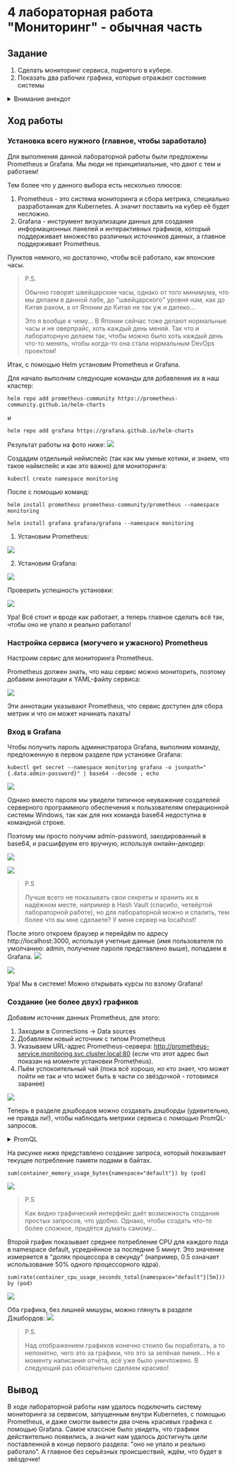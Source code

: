 # 4 лабораторная работа "Мониторинг" - обычная часть

## Задание

1. Сделать мониторинг сервиса, поднятого в кубере.
2. Показать два рабочих графика, которые отражают состояние системы

<details>

<summary>Внимание анекдот</summary>

Преподаватель: Повторяй за мной. Показать

Студент: Показать

Преподаватель: Хотя бы

Студент: Хотя бы

Преподаватель: Два рабочих графика

Студент: Два рабочих графика

Преподаватель: Показать хотя бы два рабочих графика

Студент: Показать два рабочих графика

</details>

## Ход работы

### Установка всего нужного (главное, чтобы заработало)

Для выполнения данной лабораторной работы были предложены Prometheus и Grafana. Мы люди не принципиальные, что дают с тем и работаем!

Тем более что у данного выбора есть несколько плюсов:
1. Prometheus - это система мониторинга и сбора метрика, специально разработанная для Kubernetes. А значит поставить на кубер её будет несложно.
2. Grafana - инструмент визуализации данных для создания информационных панелей и интерактивных графиков, который поддерживает множество различных источников данных, а главное поддерживает Prometheus.

Пунктов немного, но достаточно, чтобы всё работало, как японские часы.

> P.S.
> 
> Обычно говорят швейцарские часы, однако от того минимума, что мы делаем в данной лабе, до "швейцарского" уровня нам, как до Китая раком, а от Японии до Китая не так уж и далеко...
> 
> Это я вообще к чему... В Японии сейчас тоже делают нормальные часы и не оверпрайс, хоть каждый день меняй. Так что и лабораторную делаем так, чтобы можно было хоть каждый день что-то менять, чтобы когда-то она стала нормальным DevOps проектом!

Итак, с помощью Helm установим Prometheus и Grafana. 

Для начало выполним следующие команды для добавления их в наш кластер:

```
helm repo add prometheus-community https://prometheus-community.github.io/helm-charts
```
и
```
helm repo add grafana https://grafana.github.io/helm-charts
```
Результат работы на фото ниже:
![](images/1.png)

Создадим отдельный неймспейс (так как мы умные котики, и знаем, что такое наймспейс и как это важно) для мониторинга:
```
kubectl create namespace monitoring
```

После с помощью команд:

```
helm install prometheus prometheus-community/prometheus --namespace monitoring
```

```
helm install grafana grafana/grafana --namespace monitoring
```

1. Установим Prometheus:

![](images/2.png)

2. Установим Grafana:

![](images/3.png)

Проверить успешность установки:

![](images/4.png)

Ура! Всё стоит и вроде как работает, а теперь главное сделать всё так, чтобы оно не упало и реально работало! 

### Настройка сервиса (могучего и ужасного) Prometheus

Настроим сервис для мониторинга Prometheus. 

Prometheus должен знать, что наш сервис можно мониторить, поэтому добавим аннотации к YAML-файлу сервиса:

![](images/5.png)

Эти аннотации указывают Prometheus, что сервис доступен для сбора метрик и что он может начинать пахать!

### Вход в Grafana

Чтобы получить пароль администратора Grafana, выполним команду, предложенную в первом разделе при установке Grafana:

```
kubectl get secret --namespace monitoring grafana -o jsonpath="{.data.admin-password}" | base64 --decode ; echo
```

![](images/7_1.png)

Однако вместо пароля мы увидели типичное неуважение создателей серверного программного обеспечения к пользователям операционной системы Windows, так как для них команда base64 недоступна в командной строке.

Поэтому мы просто получим admin-password, закодированный в base64, и расшифруем его вручную, используя онлайн-декодер:

![](images/7_2.png)

![](images/8.png)

> P.S
> 
> Лучше всего не показывать свои секреты и хранить их в надёжном месте, например в Hash Vault (спасибо, четвёртой лабораторной работе), но для лабораторной можно и спалить, тем более что вы мне сделаете? У меня сервер на localhost!

После этого откроем браузер и перейдём по адресу http://localhost:3000, используя учетные данные 
(имя пользователя по умолчанию: admin, получение пароля представлено выше), попадаем в Grafana.
![](images/6.png)

![](images/9.png)

Ура! Мы в системе! Можно открывать курсы по взлому Grafana!

### Создание (не более двух) графиков

Добавим источник данных Prometheus, для этого:
1. Заходим в Connections -> Data sources
2. Добавляем новый источник с типом Prometheus
3. Указываем URL-адрес Prometheus-сервера: http://prometheus-service.monitoring.svc.cluster.local:80 (если что этот адрес был показан на моменте установки Prometheus).
4. Пьём успокоительный чай (пока всё хорошо, но кто знает, что может пойти не так и что может быть в части со звёздочкой - готовимся заранее)

![](images/10.png)

Теперь в разделе дэшбордов можно создавать дэшборды (удивительно, не правда ли!), чтобы наблюдать метрики сервиса с помощью PromQL-запросов.

<details>

<summary>PromQL</summary>

PromQL (Prometheus Query Language) - язык запросов для системы мониторинга Prometheus. Он позволяет извлекать, фильтровать и агрегировать метрики, чтобы получить информацию о производительности и статусе систем.

Позволяет:
- Выбирать конкретные метрики по имени и меткам.
- Фильтровать метрики по значениям меток и временным интервалам.
- Агрегировать метрики (например, суммировать, вычислять среднее значение).
- Использовать арифметические операции и логические операторы.
- Использовать встроенные функции (например, rate(), irate(), increase(), quantile()).

В общем, если когда-то работали с SQL-запросами, то здесь почти ничего нового по логике - нет, только по синтаксису.

</details>

На рисунке ниже представлено создание запроса, который показывает текущее потребление памяти подами в байтах.
```
sum(container_memory_usage_bytes{namespace="default"}) by (pod)
```
![](images/11.png)

> P.S
> 
> Как видно графический интерфейс даёт возможность создания простых запросов, что удобно. Однако, чтобы создать что-то более сложное, придётся думать самому...

Второй график показывает среднее потребление CPU для каждого пода в namespace default, усреднённое за последние 5 минут. Это значение измеряется в "долях процессора в секунду" (например, 0.5 означает использование 50% одного процессорного ядра).
```
sum(rate(container_cpu_usage_seconds_total{namespace="default"}[5m])) by (pod)
```
![](images/12.png)

Оба графика, без лишней мишуры, можно глянуть в разделе Дэшбордов:
![](images/13.png)

> P.S.
>
> Над отображением графиков конечно стоило бы поработать, а то непонятно, чего это за графики, что это за зелёная линия... Но к моменту написания отчёта, всё уже было уничтожено. В следующий раз обязательно сделаем красиво!

## Вывод

В ходе лабораторной работы нам удалось подключить систему мониторинга за сервисом, запущенным внутри Kubernetes, с помощью Prometheus, и даже смогли вывести два очень красивых графика с помощью Grafana. Самое классное было увидеть, что графики действительно появились, а значит нам удалось достигнуть цели поставленной в конце первого раздела: "оно не упало и реально работало". А главное без серьёзных происшествий, ждём, что будет в звёздочке!
